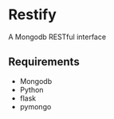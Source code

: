 Restify
=======

A Mongodb RESTful interface

Requirements
------------

* Mongodb
* Python
* flask
* pymongo
